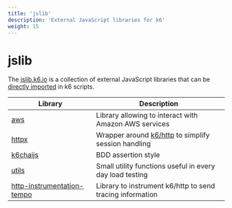 ```yaml
---
title: 'jslib'
description: 'External JavaScript libraries for k6'
weight: 15
---
```


# jslib

The [jslib.k6.io](https://jslib.k6.io/) is a collection of external JavaScript libraries that can be [directly imported](https://grafana.com/docs/k6/<K6_VERSION>/using-k6/modules#remote-http-s-modules) in k6 scripts.

| Library                                                                            | Description                                                                                       |
| ---------------------------------------------------------------------------------- | ------------------------------------------------------------------------------------------------- |
| [aws](https://grafana.com/docs/k6/<K6_VERSION>/javascript-api/jslib/aws)           | Library allowing to interact with Amazon AWS services                                             |
| [httpx](https://grafana.com/docs/k6/<K6_VERSION>/javascript-api/jslib/httpx)       | Wrapper around [k6/http](https://grafana.com/docs/k6/<K6_VERSION>/javascript-api/#k6http) to simplify session handling |
| [k6chaijs](https://grafana.com/docs/k6/<K6_VERSION>/javascript-api/jslib/k6chaijs) | BDD assertion style                                                                               |
| [utils](https://grafana.com/docs/k6/<K6_VERSION>/javascript-api/jslib/utils)       | Small utility functions useful in every day load testing                                          |
| [http-instrumentation-tempo](https://grafana.com/docs/k6/<K6_VERSION>/javascript-api/jslib/http-instrumentation-tempo)       | Library to instrument k6/http to send tracing information |
